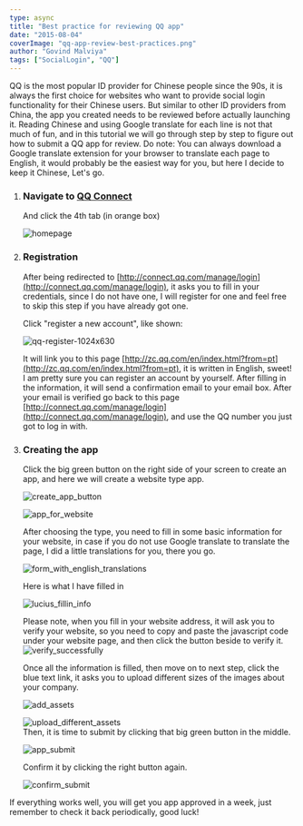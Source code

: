 ```yaml
---
type: async
title: "Best practice for reviewing QQ app"
date: "2015-08-04"
coverImage: "qq-app-review-best-practices.png"
author: "Govind Malviya"
tags: ["SocialLogin", "QQ"]
---
```


QQ is the most popular ID provider for Chinese people since the 90s, it is always the first choice for websites who want to provide social login functionality for their Chinese users. But similar to other ID providers from China, the app you created needs to be reviewed before actually launching it. Reading Chinese and using Google translate for each line is not that much of fun, and in this tutorial we will go through step by step to figure out how to submit a QQ app for review. Do note: You can always download a Google translate extension for your browser to translate each page to English, it would probably be the easiest way for you, but here I decide to keep it Chinese, Let's go.

1. ### Navigate to [QQ Connect](http://connect.qq.com/)

   And click the 4th tab (in orange box)

   ![homepage](Homepage.png)

2) ### Registration

   After being redirected to [http://connect.qq.com/manage/login](http://connect.qq.com/manage/login), it asks you to fill in your credentials, since I do not have one, I will register for one and feel free to skip this step if you have already got one.

   Click "register a new account", like shown:

   ![qq-register-1024x630](qq-register-1024x630.png)

   It will link you to this page [http://zc.qq.com/en/index.html?from=pt](http://zc.qq.com/en/index.html?from=pt), it is written in English, sweet! I am pretty sure you can register an account by yourself. After filling in the information, it will send a confirmation email to your email box. After your email is verified go back to this page [http://connect.qq.com/manage/login](http://connect.qq.com/manage/login), and use the QQ number you just got to log in with.

3. ### Creating the app

   Click the big green button on the right side of your screen to create an app, and here we will create a website type app.

   ![create_app_button](create_app_button.png)

   ![app_for_website](app_for_website.png)

   After choosing the type, you need to fill in some basic information for your website, in case if you do not use Google translate to translate the page, I did a little translations for you, there you go.

   ![form_with_english_translations](form_with_english_translations.png)

   Here is what I have filled in

   ![lucius_fillin_info](lucius_fillin_info.png)

   Please note, when you fill in your website address, it will ask you to verify your website, so you need to copy and paste the javascript code under your website page, and then click the button beside to verify it.  
   ![verify_successfully](verify_successfully.png)

   Once all the information is filled, then move on to next step, click the blue text link, it asks you to upload different sizes of the images about your company.

   ![add_assets](add_assets.png)

   ![upload_different_assets](upload_different_assets.png)  
   Then, it is time to submit by clicking that big green button in the middle.

   ![app_submit](app_submit.png)

   Confirm it by clicking the right button again.

   ![confirm_submit](confirm_submit.png)

If everything works well, you will get you app approved in a week, just remember to check it back periodically, good luck!
